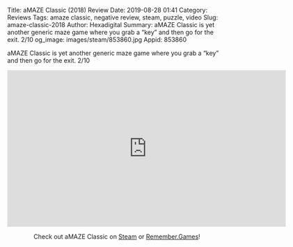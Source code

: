 Title: aMAZE Classic (2018) Review
Date: 2019-08-28 01:41
Category: Reviews
Tags: amaze classic, negative review, steam, puzzle, video
Slug: amaze-classic-2018
Author: Hexadigital
Summary: aMAZE Classic is yet another generic maze game where you grab a “key” and then go for the exit. 2/10
og_image: images/steam/853860.jpg
Appid: 853860

aMAZE Classic is yet another generic maze game where you grab a “key” and then go for the exit. 2/10

<center><iframe src="https://www.youtube.com/embed/tg8I9Y3uz8o?feature=oembed" allow="accelerometer; autoplay; encrypted-media; gyroscope; picture-in-picture" width="640" height="360" frameborder="0"></iframe>

Check out aMAZE Classic on [Steam](https://store.steampowered.com/app/853860/?curator_clanid=34633900) or [Remember.Games](https://remember.games/game/2690/)!</center>